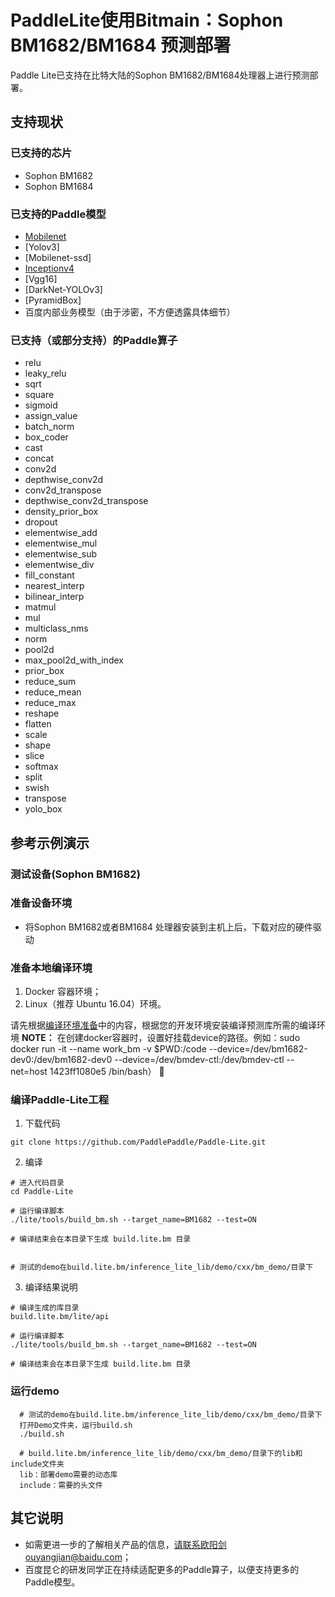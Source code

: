 # PaddleLite使用Bitmain：Sophon BM1682/BM1684 预测部署

Paddle Lite已支持在比特大陆的Sophon BM1682/BM1684处理器上进行预测部署。


## 支持现状

### 已支持的芯片

- Sophon BM1682
- Sophon BM1684

### 已支持的Paddle模型

- [Mobilenet](https://paddlelite-demo.bj.bcebos.com/mobilenet_v1.tar.gz)
- [Yolov3]
- [Mobilenet-ssd]
- [Inceptionv4](https://paddlelite-demo.bj.bcebos.com/inception_v4_simple.tar.gz)
- [Vgg16]
- [DarkNet-YOLOv3]
- [PyramidBox]
- 百度内部业务模型（由于涉密，不方便透露具体细节）

### 已支持（或部分支持）的Paddle算子

- relu
- leaky_relu
- sqrt
- square
- sigmoid
- assign_value
- batch_norm
- box_coder
- cast
- concat
- conv2d
- depthwise_conv2d
- conv2d_transpose
- depthwise_conv2d_transpose
- density_prior_box
- dropout
- elementwise_add
- elementwise_mul
- elementwise_sub
- elementwise_div
- fill_constant
- nearest_interp
- bilinear_interp
- matmul
- mul
- multiclass_nms
- norm
- pool2d
- max_pool2d_with_index
- prior_box
- reduce_sum
- reduce_mean
- reduce_max
- reshape
- flatten
- scale
- shape
- slice
- softmax
- split
- swish
- transpose
- yolo_box

## 参考示例演示

### 测试设备(Sophon BM1682)

### 准备设备环境

- 将Sophon BM1682或者BM1684 处理器安装到主机上后，下载对应的硬件驱动

### 准备本地编译环境

1. Docker 容器环境；
2. Linux（推荐 Ubuntu 16.04）环境。

请先根据[编译环境准备](compile_env)中的内容，根据您的开发环境安装编译预测库所需的编译环境
 **NOTE：** 在创建docker容器时，设置好挂载device的路径。例如：sudo docker run -it --name work_bm -v $PWD:/code --device=/dev/bm1682-dev0:/dev/bm1682-dev0 --device=/dev/bmdev-ctl:/dev/bmdev-ctl --net=host 1423ff1080e5 /bin/bash）

### 编译Paddle-Lite工程

1. 下载代码
  ```
  git clone https://github.com/PaddlePaddle/Paddle-Lite.git
  ```

2. 编译
  ```
  # 进入代码目录
  cd Paddle-Lite

  # 运行编译脚本
  ./lite/tools/build_bm.sh --target_name=BM1682 --test=ON

  # 编译结束会在本目录下生成 build.lite.bm 目录


  # 测试的demo在build.lite.bm/inference_lite_lib/demo/cxx/bm_demo/目录下
  ```
3. 编译结果说明
  ```
  # 编译生成的库目录
  build.lite.bm/lite/api

  # 运行编译脚本
  ./lite/tools/build_bm.sh --target_name=BM1682 --test=ON

  # 编译结束会在本目录下生成 build.lite.bm 目录

  ```

### 运行demo

```
  # 测试的demo在build.lite.bm/inference_lite_lib/demo/cxx/bm_demo/目录下
  打开Demo文件夹，运行build.sh
  ./build.sh

  # build.lite.bm/inference_lite_lib/demo/cxx/bm_demo/目录下的lib和include文件夹
  lib：部署demo需要的动态库
  include：需要的头文件
```


## 其它说明

- 如需更进一步的了解相关产品的信息，请联系欧阳剑ouyangjian@baidu.com；
- 百度昆仑的研发同学正在持续适配更多的Paddle算子，以便支持更多的Paddle模型。
